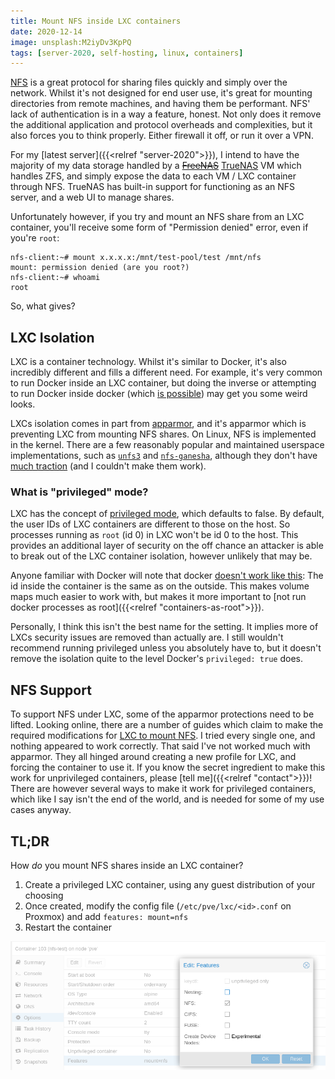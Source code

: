 ```yaml
---
title: Mount NFS inside LXC containers
date: 2020-12-14
image: unsplash:M2iyDv3KpPQ
tags: [server-2020, self-hosting, linux, containers]
---
```


[NFS](https://wiki.archlinux.org/index.php/NFS) is a great protocol for sharing files quickly and simply over the network. Whilst it's not designed for end user use, it's great for mounting directories from remote machines, and having them be performant. NFS' lack of authentication is in a way a feature, honest. Not only does it remove the additional application and protocol overheads and complexities, but it also forces you to think properly. Either firewall it off, or run it over a VPN.

For my [latest server]({{<relref "server-2020">}}), I intend to have the majority of my data storage handled by a [~~FreeNAS~~](https://www.ixsystems.com/blog/freenas-truenas-unification/) [TrueNAS](https://www.truenas.com/) VM which handles ZFS, and simply expose the data to each VM / LXC container through NFS. TrueNAS has built-in support for functioning as an NFS server, and a web UI to manage shares.

Unfortunately however, if you try and mount an NFS share from an LXC container, you'll receive some form of "Permission denied" error, even if you're `root`:

```
nfs-client:~# mount x.x.x.x:/mnt/test-pool/test /mnt/nfs
mount: permission denied (are you root?)
nfs-client:~# whoami
root
```

So, what gives?

## LXC Isolation

LXC is a container technology. Whilst it's similar to Docker, it's also incredibly different and fills a different need. For example, it's very common to run Docker inside an LXC container, but doing the inverse or attempting to run Docker inside docker (which [is possible](https://hub.docker.com/_/docker/)) may get you some weird looks.

LXCs isolation comes in part from [apparmor](https://www.apparmor.net/), and it's apparmor which is preventing LXC from mounting NFS shares. On Linux, NFS is implemented in the kernel. There are a few reasonably popular and maintained userspace implementations, such as [`unfs3`](https://github.com/unfs3/unfs3) and [`nfs-ganesha`](https://github.com/nfs-ganesha/nfs-ganesha), although they don't have [much traction](http://lkml.iu.edu/hypermail/linux/net/9611.3/0018.html) (and I couldn't make them work).

### What is "privileged" mode?

LXC has the concept of [privileged mode](https://pve.proxmox.com/wiki/Unprivileged_LXC_containers), which defaults to false. By default, the user IDs of LXC containers are different to those on the host. So processes running as `root` (id 0) in LXC won't be id 0 to the host. This provides an additional layer of security on the off chance an attacker is able to break out of the LXC container isolation, however unlikely that may be.

Anyone familiar with Docker will note that docker [doesn't work like this](https://docs.docker.com/engine/reference/run/#runtime-privilege-and-linux-capabilities): The id inside the container is the same as on the outside. This makes volume maps much easier to work with, but makes it more important to [not run docker processes as root]({{<relref "containers-as-root">}}).

Personally, I think this isn't the best name for the setting. It implies more of LXCs security issues are removed than actually are. I still wouldn't recommend running privileged unless you absolutely have to, but it doesn't remove the isolation quite to the level Docker's `privileged: true` does.

## NFS Support

To support NFS under LXC, some of the apparmor protections need to be lifted. Looking online, there are a number of guides which claim to make the required modifications for [LXC to mount NFS](https://unix.stackexchange.com/questions/450308/how-to-allow-specific-proxmox-lxc-containers-to-mount-nfs-shares-on-the-network). I tried every single one, and nothing appeared to work correctly. That said I've not worked much with apparmor. They all hinged around creating a new profile for LXC, and forcing the container to use it. If you know the secret ingredient to make this work for unprivileged containers, please [tell me]({{<relref "contact">}})! There are however several ways to make it work for privileged containers, which like I say isn't the end of the world, and is needed for some of my use cases anyway.

## TL;DR

How _do_ you mount NFS shares inside an LXC container?

1. Create a privileged LXC container, using any guest distribution of your choosing
2. Once created, modify the config file (`/etc/pve/lxc/<id>.conf` on Proxmox) and add `features: mount=nfs`
3. Restart the container

![Proxmox makes enabling NFS on privileged containers just a check of a box](lxc-features.png)
